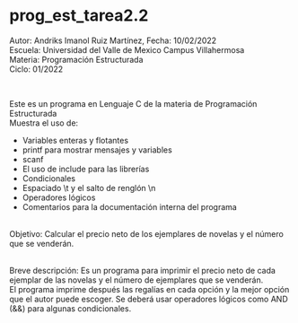 # prog_est_tarea2.2
<p>Autor: Andriks Imanol Ruiz Martínez, Fecha: 10/02/2022 <br>
Escuela: Universidad del Valle de Mexico Campus Villahermosa <br>
Materia: Programación Estructurada <br>
Ciclo: 01/2022</p>
<br>
<p>Este es un programa en Lenguaje C de la materia de Programación Estructurada<br>
Muestra el uso de:
  <ul>
    <li>Variables enteras y flotantes</li>
    <li>printf para mostrar mensajes y variables</li>
    <li>scanf</li>
    <li>El uso de include para las librerías</li>
    <li>Condicionales</li>
    <li>Espaciado \t y el salto de renglón \n</li>
    <li>Operadores lógicos</li>
    <li>Comentarios para la documentación interna del programa</li>
    </ul>
    </p>
<br>
Objetivo: Calcular el precio neto de los ejemplares de novelas y el número que se venderán.
<br>
<br>
<p>Breve descripción: 
Es un programa para imprimir el precio neto de cada ejemplar de las novelas y el número de ejemplares que se venderán.
<br>
El programa imprime después las regalías en cada opción y la mejor opción que el autor puede escoger. Se deberá usar operadores lógicos como AND (&&) para algunas condicionales.
<br>
</p>
